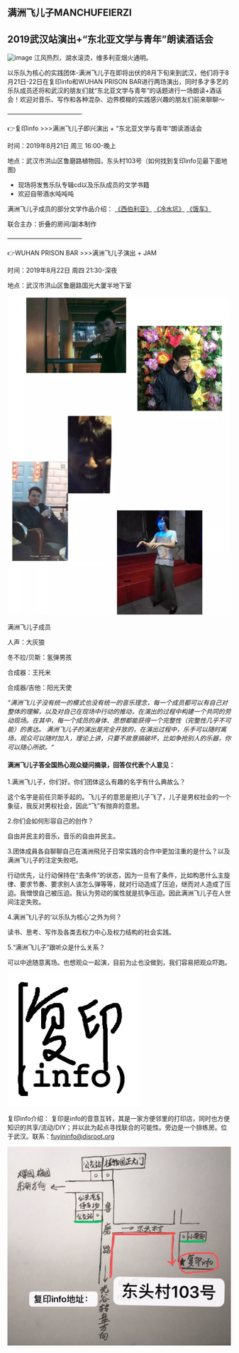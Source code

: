 ## 满洲飞儿子MANCHUFEIERZI
## 2019武汉站演出+“东北亚文学与青年”朗读酒话会
![image](https://github.com/fuyininfo/info/blob/master/190821manchufeierzi/%E6%BB%A1%E6%B4%B2%E9%A3%9E%E5%84%BF%E5%AD%90%E6%B5%B7%E6%8A%A501.jpeg)
江风热烈，湖水滚烫，维多利亚烟火通明。

以乐队为核心的实践团体-满洲飞儿子在即将出伏的8月下旬来到武汉，他们将于8月21日-22日在复印info和WUHAN PRISON BAR进行两场演出，同时多才多艺的乐队成员还将和武汉的朋友们就“东北亚文学与青年”的话题进行一场朗读+酒话会！欢迎对音乐、写作和各种混杂、边界模糊的实践感兴趣的朋友们前来聊聊～

————————————

👉复印info >>>满洲飞儿子即兴演出 + “东北亚文学与青年“朗读酒话会

时间：2019年8月21日 周三 16:00-晚上

地点：武汉市洪山区鲁磨路植物园，东头村103号（如何找到复印info见最下面地图)

* 现场将发售乐队专辑cd以及乐队成员的文学书籍 
* 欢迎自带酒水吨吨吨

满洲飞儿子成员的部分文学作品介绍：
[《西伯利亚》](https://book.douban.com/subject/26727234/)
[《冷水坑》](https://book.douban.com/subject/26806667/)
[《饿车》](https://book.douban.com/subject/30251635/)

联合主办：折叠的房间/副本制作

————————————

👉WUHAN PRISON BAR >>>满洲飞儿子演出 + JAM

时间：2019年8月22日 周四 21:30-深夜

地点：武汉市洪山区鲁磨路国光大厦半地下室

![image](https://github.com/fuyininfo/info/blob/master/190821manchufeierzi/%E9%A3%9E%E5%84%BF%E5%AD%90%E6%88%90%E5%91%98.jpeg)

满洲飞儿子成员

人声：大灰狼

冬不拉/贝斯：氢弹男孩

合成器：王托米

合成器/吉他：阳光天使



*“满洲飞儿子没有统一的模式也没有统一的音乐理念，每一个成员都可以有自己对整体的理解，以及对自己在现场中行动的推动，在演出的过程中构建一个共同的劳动现场。在其中，每一个成员的身体、思想都能获得一个完整性（完整性几乎不可能）的表达。
满洲飞儿子的演出是完全开放的，在演出过程中，乐手可以随时离场，观众可以随时加入，理论上讲，只要不故意搞破坏，比如争抢别人的乐器，你可以随心所欲。“*


#### 满洲飞儿子答全国热心观众疑问摘录，回答仅代表个人意见：

1.满洲飞儿子，你们好。你们团体这么有趣的名字有什么典故么？

这个名字是前任贝斯手起的。飞儿子的意思是把儿子飞了，儿子是男权社会的一个象征，我反对男权社会，因此“飞”有抛弃的意思。

2.你们会如何形容自己的创作？

自由并民主的音乐，音乐的自由并民主。

3.团体成員各自聊聊自己在滿洲飛兒子日常实践的合作中更加注重的是什么？以及满洲飞儿子的注定失败吧。

行动优先，让行动保持在“去条件”的状态，因为一旦有了条件，比如构思什么主旋律、要求节奏、要求别人该怎么弹等等，就对行动造成了压迫，继而对人造成了压迫。我憎恨自己被压迫。我认为劳动的属性就是抗争压迫。因此满洲飞儿子在人世间注定失败。

4.满洲飞儿子的‘以乐队为核心’之外为何？

读书、思考、写作及各类去权力中心及权力结构的社会实践。

5.“满洲飞儿子”跟听众是什么关系？

可以中途随意离场。也想观众一起演，目前为止也没做到，我们容易把观众吓跑。

![image](https://github.com/fuyininfo/info/blob/master/info.png)

复印info介绍：
复印是info的音意互转，其是一家方便邻里的打印店，同时也方便知识的共享/流动/DIY；并以此为起点寻找联合的可能性。旁边是一个排练房。位于武汉。联系：fuyininfo@disroot.org

![image](https://github.com/fuyininfo/info/blob/master/190314fubenbooks-10aniv/ditu.jpeg)
